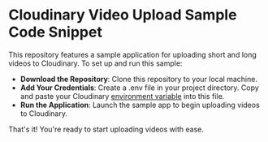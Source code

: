 # Cloudinary Video Upload Sample Code Snippet
This repository features a sample application for uploading short and long videos to Cloudinary. To set up and run this sample:

* **Download the Repository**: Clone this repository to your local machine.
* **Add Your Credentials**: Create a .env file in your project directory. Copy and paste your Cloudinary [environment variable](https://console.cloudinary.com/pm/developer-dashboard) into this file.
* **Run the Application**: Launch the sample app to begin uploading videos to Cloudinary.
  
That's it! You're ready to start uploading videos with ease.


